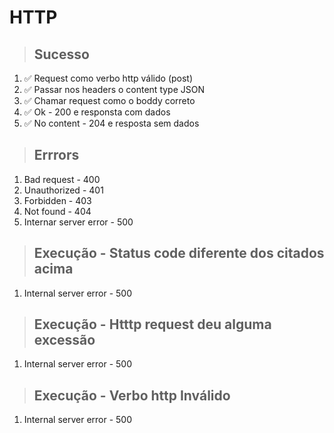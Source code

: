 # HTTP

> ## Sucesso

1. ✅ Request como verbo http válido (post)
2. ✅ Passar nos headers o content type JSON
3. ✅ Chamar request como o boddy correto
4. ✅ Ok - 200 e responsta com dados
5. ✅ No content - 204 e resposta sem dados

> ## Errrors

1. Bad request - 400
2. Unauthorized - 401
3. Forbidden - 403
4. Not found - 404
5. Internar server error - 500

> ## Execução - Status code diferente dos citados acima

1. Internal server error - 500

> ## Execução - Htttp request deu alguma excessão

1. Internal server error - 500

> ## Execução - Verbo http Inválido

1. Internal server error - 500
